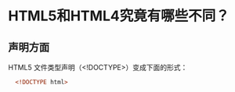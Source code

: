 # HTML5和HTML4究竟有哪些不同？  

## 声明方面  

HTML5 文件类型声明（<!DOCTYPE>）变成下面的形式：  

```.html
  <!DOCTYPE html>
```

